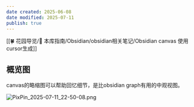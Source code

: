 ```yaml
---
date created: 2025-06-08
date modified: 2025-07-11
publish: true
---
```


[[🍀 花园导览/🧰 本库指南/Obsidian/obsidian相关笔记/Obsidian canvas 使用 cursor生成]]

## 概览图

canvas的略缩图可以帮助回忆细节，是比obsidian graph有用的中观视图。

![PixPin_2025-07-11_22-50-08.png](https://pub-pic.oldwinter.top/2025/07/568522bb6e3541fb397d8bced3fd5327.png)
